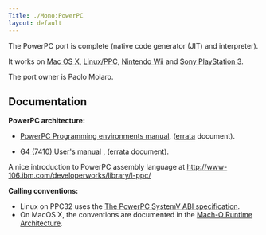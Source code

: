 ```yaml
---
Title: ./Mono:PowerPC
layout: default
---
```


The PowerPC port is complete (native code generator (JIT) and
interpreter).

It works on [Mac OS X]({{site.url}}/Mono:OSX "wikilink"),
[Linux/PPC]({{site.url}}/Mono:Linux "wikilink"), [Nintendo Wii]({{site.url}}/Mono:Wii "wikilink")
and [Sony PlayStation 3](Mono:PlayStation3{{site.url}}/ "wikilink").

The port owner is Paolo Molaro.

Documentation
-------------

<b>PowerPC architecture:</b>

-   [PowerPC Programming environments
    manual](http://www.freescale.com/files/product/doc/MPCFPE32B.pdf),
    ([errata](http://www.freescale.com/files/product/doc/MPCFPE32BAD.pdf)
    document).

-   [G4 (7410) User's
    manual](http://www.freescale.com/files/32bit/doc/ref_manual/MPC7410UM.pdf)
    ,
    ([errata](http://www.freescale.com/files/32bit/doc/ref_manual/MPC7410UMAD.pdf)
    document).

A nice introduction to PowerPC assembly language at
[<http://www-106.ibm.com/developerworks/library/l-ppc/>](http://www-106.ibm.com/developerworks/library/l-ppc/)

<b>Calling conventions:</b>

-   Linux on PPC32 uses the [The PowerPC SystemV ABI
    specification](http://refspecs.freestandards.org/elf/elfspec_ppc.pdf).
-   On MacOS X, the conventions are documented in the [Mach-O Runtime
    Architecture](http://developer.apple.com/documentation/DeveloperTools/Conceptual/MachORuntime/MachORuntime.pdf).
